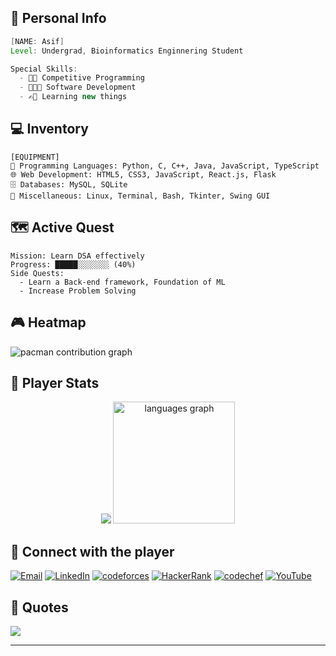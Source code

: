 ## 🌟 Personal Info
```java
[NAME: Asif]
Level: Undergrad, Bioinformatics Enginnering Student

Special Skills: 
  - 💪🏼 Competitive Programming
  - 🧑🏻‍💻 Software Development
  - ✍🏻 Learning new things
```
## 💻 Inventory
```
[EQUIPMENT]
🧠 Programming Languages: Python, C, C++, Java, JavaScript, TypeScript
🌐 Web Development: HTML5, CSS3, JavaScript, React.js, Flask
🗄️ Databases: MySQL, SQLite
🧰 Miscellaneous: Linux, Terminal, Bash, Tkinter, Swing GUI
```
<!--
<div align="center">
  <img src="https://user-images.githubusercontent.com/74038190/212284158-e840e285-664b-44d7-b79b-e264b5e54825.gif"  />
</div>
-->

## 🗺️ Active Quest
```
Mission: Learn DSA effectively  
Progress: █████░░░░░░░ (40%)
Side Quests: 
  - Learn a Back-end framework, Foundation of ML
  - Increase Problem Solving
```

## 🎮 Heatmap

<picture>
  <source media="(prefers-color-scheme: dark)" srcset="https://raw.githubusercontent.com/therockhead/therockhead/output/pacman-contribution-graph-dark.svg">
  <source media="(prefers-color-scheme: light)" srcset="https://raw.githubusercontent.com/therockhead/therockhead/output/pacman-contribution-graph.svg">
  <img alt="pacman contribution graph" src="https://raw.githubusercontent.com/therockhead/therockhead/output/pacman-contribution-graph.svg">
</picture>

###

## 📶 Player Stats
<!--themes can be: ocean_dark, monokai, github_dark, react, default , merko etc-->
<div align="center">
<!--   <img src = "https://github-readme-stats.vercel.app/api?username=therockhead&theme=merko&hide_border=false&include_all_commits=true&count_private=true" /> -->
  <img src="https://nirzak-streak-stats.vercel.app/?user=therockhead&theme=dark&hide_border=false"/>
  <img  src="https://github-readme-stats.vercel.app/api/top-langs?username=therockhead&locale=en&hide_title=true&layout=compact&card_width=320&langs_count=10&theme=dark&hide_border=false" height="195" alt="languages graph" />
</div>




## 🤝 Connect with the player

[![Email](https://img.shields.io/badge/Email-D14836?logo=gmail&logoColor=white)](mailto:asifzamanzisan@gmail.com) [![LinkedIn](https://img.shields.io/badge/LinkedIn-%230077B5.svg?logo=linkedin&logoColor=white)](https://linkedin.com/in/asif-zaman001) [![codeforces](https://img.shields.io/static/v1?message=Codeforces&logo=codeforces&label=&color=black&logoColor=white&labelColor=&style=plastic)](https://codeforces.com/profile/TheRockHead) [![HackerRank](https://img.shields.io/static/v1?message=HackerRank&logo=hackerrank&label=&color=2EC866&logoColor=white&labelColor=&style=plastic)](https://www.hackerrank.com/profile/therockhead) [![codechef](https://img.shields.io/static/v1?message=CodeChef&logo=codechef&label=&color=grey&logoColor=brown&labelColor=&style=plastic)](https://www.codechef.com/users/therockhead) [![YouTube](https://img.shields.io/badge/YouTube-%23FF0000.svg?logo=YouTube&logoColor=light-grey)](https://youtube.com/@UCamcq-wKO2FDIXDpB13BkIw)

## 💭 Quotes
![](https://quotes-github-readme.vercel.app/api?type=horizontal&theme=light)

---
<!--@uthor: asif AKA therockhead-->
